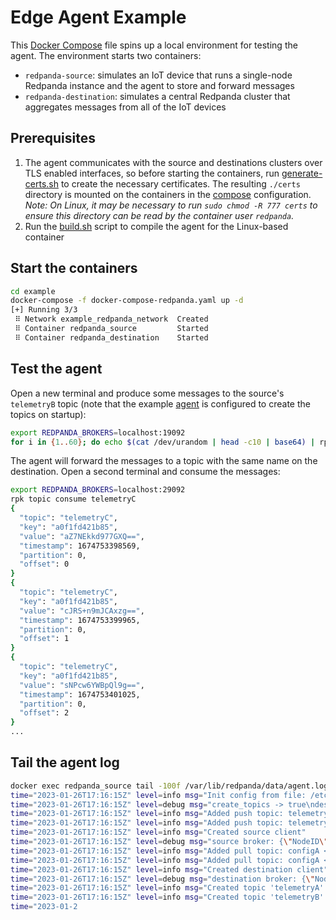 # Edge Agent Example

This [Docker Compose](.docker-compose-redpanda.yaml) file spins up a local environment for testing the agent. The environment starts two containers:

- `redpanda-source`: simulates an IoT device that runs a single-node Redpanda instance and the agent to store and forward messages
- `redpanda-destination`: simulates a central Redpanda cluster that aggregates messages from all of the IoT devices

## Prerequisites

1. The agent communicates with the source and destinations clusters over TLS enabled interfaces, so before starting the containers, run [generate-certs.sh](./generate-certs.sh) to create the necessary certificates. The resulting `./certs` directory is mounted on the containers in the [compose](./compose.yaml) configuration. *Note: On Linux, it may be necessary to run `sudo chmod -R 777 certs` to ensure this directory can be read by the container user `redpanda`.*
2. Run the [build.sh](./build.sh) script to compile the agent for the Linux-based container

## Start the containers

```bash
cd example
docker-compose -f docker-compose-redpanda.yaml up -d
[+] Running 3/3
 ⠿ Network example_redpanda_network  Created
 ⠿ Container redpanda_source         Started
 ⠿ Container redpanda_destination    Started
```

## Test the agent

Open a new terminal and produce some messages to the source's `telemetryB` topic (note that the example [agent](./agent.yaml) is configured to create the topics on startup):

```bash
export REDPANDA_BROKERS=localhost:19092
for i in {1..60}; do echo $(cat /dev/urandom | head -c10 | base64) | rpk topic produce telemetryB; sleep 1; done
```

The agent will forward the messages to a topic with the same name on the destination. Open a second terminal and consume the messages:

```bash
export REDPANDA_BROKERS=localhost:29092
rpk topic consume telemetryC
{
  "topic": "telemetryC",
  "key": "a0f1fd421b85",
  "value": "aZ7NEkkd977GXQ==",
  "timestamp": 1674753398569,
  "partition": 0,
  "offset": 0
}
{
  "topic": "telemetryC",
  "key": "a0f1fd421b85",
  "value": "cJRS+n9mJCAxzg==",
  "timestamp": 1674753399965,
  "partition": 0,
  "offset": 1
}
{
  "topic": "telemetryC",
  "key": "a0f1fd421b85",
  "value": "sNPcw6YWBpQl9g==",
  "timestamp": 1674753401025,
  "partition": 0,
  "offset": 2
}
...
```

## Tail the agent log

```bash
docker exec redpanda_source tail -100f /var/lib/redpanda/data/agent.log
time="2023-01-26T17:16:15Z" level=info msg="Init config from file: /etc/redpanda/agent.yaml"
time="2023-01-26T17:16:15Z" level=debug msg="create_topics -> true\ndestination.bootstrap_servers -> 172.24.1.20:9092\ndestination.consumer_group_id -> a0f1fd421b85\ndestination.max_version -> 3.0.0\ndestination.name -> destination\ndestination.tls.ca_cert -> /etc/redpanda/certs/ca.crt\ndestination.tls.client_cert -> /etc/redpanda/certs/agent.crt\ndestination.tls.client_key -> /etc/redpanda/certs/agent.key\ndestination.tls.enabled -> true\ndestination.topics -> [configA configB:configA]\nid -> a0f1fd421b85\nmax_backoff_secs -> 600\nmax_poll_records -> 1000\nsource.bootstrap_servers -> 172.24.1.10:9092\nsource.consumer_group_id -> a0f1fd421b85\nsource.name -> source\nsource.tls.ca_cert -> /etc/redpanda/certs/ca.crt\nsource.tls.client_cert -> /etc/redpanda/certs/agent.crt\nsource.tls.client_key -> /etc/redpanda/certs/agent.key\nsource.tls.enabled -> true\nsource.topics -> [telemetryA telemetryB:telemetryC]\n"
time="2023-01-26T17:16:15Z" level=info msg="Added push topic: telemetryA > telemetryA"
time="2023-01-26T17:16:15Z" level=info msg="Added push topic: telemetryB > telemetryC"
time="2023-01-26T17:16:15Z" level=info msg="Created source client"
time="2023-01-26T17:16:15Z" level=debug msg="source broker: {\"NodeID\":0,\"Port\":9092,\"Host\":\"172.24.1.10\",\"Rack\":null}"
time="2023-01-26T17:16:15Z" level=info msg="Added pull topic: configA < configA"
time="2023-01-26T17:16:15Z" level=info msg="Added pull topic: configA < configB"
time="2023-01-26T17:16:15Z" level=info msg="Created destination client"
time="2023-01-26T17:16:15Z" level=debug msg="destination broker: {\"NodeID\":0,\"Port\":9092,\"Host\":\"172.24.1.20\",\"Rack\":null}"
time="2023-01-26T17:16:15Z" level=info msg="Created topic 'telemetryA' on source"
time="2023-01-26T17:16:15Z" level=info msg="Created topic 'telemetryB' on source"
time="2023-01-2
